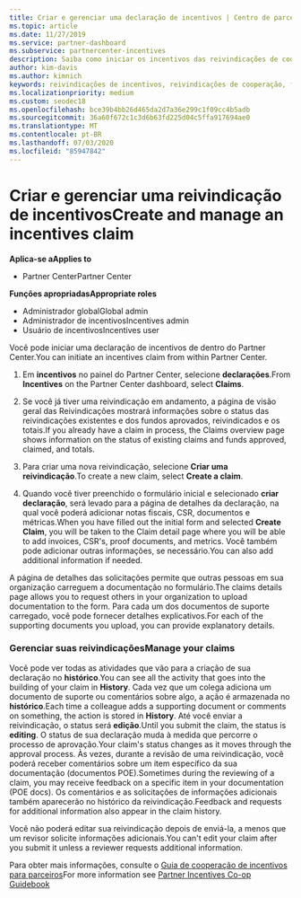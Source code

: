 ```yaml
---
title: Criar e gerenciar uma declaração de incentivos | Centro de parceiros
ms.topic: article
ms.date: 11/27/2019
ms.service: partner-dashboard
ms.subservice: partnercenter-incentives
description: Saiba como iniciar os incentivos das reivindicações de cooperação do Partner Center. Você pode ver todas as atividades da sua reivindicação no Histórico.
author: kim-davis
ms.author: kimnich
keywords: reivindicações de incentivos, reivindicações de cooperação, fundos de cooperação
ms.localizationpriority: medium
ms.custom: seodec18
ms.openlocfilehash: bce39b4bb26d465da2d7a36e299c1f09cc4b5adb
ms.sourcegitcommit: 36a60f672c1c3d6b63fd225d04c5ffa917694ae0
ms.translationtype: MT
ms.contentlocale: pt-BR
ms.lasthandoff: 07/03/2020
ms.locfileid: "85947842"
---
```

# <a name="create-and-manage-an-incentives-claim"></a><span data-ttu-id="77af5-105">Criar e gerenciar uma reivindicação de incentivos</span><span class="sxs-lookup"><span data-stu-id="77af5-105">Create and manage an incentives claim</span></span>

<span data-ttu-id="77af5-106">**Aplica-se a**</span><span class="sxs-lookup"><span data-stu-id="77af5-106">**Applies to**</span></span>
- <span data-ttu-id="77af5-107">Partner Center</span><span class="sxs-lookup"><span data-stu-id="77af5-107">Partner Center</span></span>

<span data-ttu-id="77af5-108">**Funções apropriadas**</span><span class="sxs-lookup"><span data-stu-id="77af5-108">**Appropriate roles**</span></span>

- <span data-ttu-id="77af5-109">Administrador global</span><span class="sxs-lookup"><span data-stu-id="77af5-109">Global admin</span></span>
- <span data-ttu-id="77af5-110">Administrador de incentivos</span><span class="sxs-lookup"><span data-stu-id="77af5-110">Incentives admin</span></span>
- <span data-ttu-id="77af5-111">Usuário de incentivos</span><span class="sxs-lookup"><span data-stu-id="77af5-111">Incentives user</span></span>

<span data-ttu-id="77af5-112">Você pode iniciar uma declaração de incentivos de dentro do Partner Center.</span><span class="sxs-lookup"><span data-stu-id="77af5-112">You can initiate an incentives claim from within Partner Center.</span></span> 

1. <span data-ttu-id="77af5-113">Em **incentivos** no painel do Partner Center, selecione **declarações**.</span><span class="sxs-lookup"><span data-stu-id="77af5-113">From **Incentives** on the Partner Center dashboard, select **Claims**.</span></span>

2.  <span data-ttu-id="77af5-114">Se você já tiver uma reivindicação em andamento, a página de visão geral das Reivindicações mostrará informações sobre o status das reivindicações existentes e dos fundos aprovados, reivindicados e os totais.</span><span class="sxs-lookup"><span data-stu-id="77af5-114">If you already have a claim in process, the Claims overview page shows information on the status of existing claims and funds approved, claimed, and totals.</span></span>

3.  <span data-ttu-id="77af5-115">Para criar uma nova reivindicação, selecione **Criar uma reivindicação**.</span><span class="sxs-lookup"><span data-stu-id="77af5-115">To create a new claim, select **Create a claim**.</span></span>

4.  <span data-ttu-id="77af5-116">Quando você tiver preenchido o formulário inicial e selecionado **criar declaração**, será levado para a página de detalhes da declaração, na qual você poderá adicionar notas fiscais, CSR, documentos e métricas.</span><span class="sxs-lookup"><span data-stu-id="77af5-116">When you have filled out the initial form and selected **Create Claim**, you will be taken to the Claim detail page where you will be able to add invoices, CSR's, proof documents, and metrics.</span></span> <span data-ttu-id="77af5-117">Você também pode adicionar outras informações, se necessário.</span><span class="sxs-lookup"><span data-stu-id="77af5-117">You can also add additional information if needed.</span></span>

<span data-ttu-id="77af5-118">A página de detalhes das solicitações permite que outras pessoas em sua organização carreguem a documentação no formulário.</span><span class="sxs-lookup"><span data-stu-id="77af5-118">The claims details page allows you to request others in your organization to upload documentation to the form.</span></span> <span data-ttu-id="77af5-119">Para cada um dos documentos de suporte carregado, você pode fornecer detalhes explicativos.</span><span class="sxs-lookup"><span data-stu-id="77af5-119">For each of the supporting documents you upload, you can provide explanatory details.</span></span> 

### <a name="manage-your-claims"></a><span data-ttu-id="77af5-120">Gerenciar suas reivindicações</span><span class="sxs-lookup"><span data-stu-id="77af5-120">Manage your claims</span></span>

<span data-ttu-id="77af5-121">Você pode ver todas as atividades que vão para a criação de sua declaração no **histórico**.</span><span class="sxs-lookup"><span data-stu-id="77af5-121">You can see all the activity that goes into the building of your claim in **History**.</span></span> <span data-ttu-id="77af5-122">Cada vez que um colega adiciona um documento de suporte ou comentários sobre algo, a ação é armazenada no **histórico**.</span><span class="sxs-lookup"><span data-stu-id="77af5-122">Each time a colleague adds a supporting document or comments on something, the action is stored in **History**.</span></span> <span data-ttu-id="77af5-123">Até você enviar a reivindicação, o status será **edição**.</span><span class="sxs-lookup"><span data-stu-id="77af5-123">Until you submit the claim, the status is **editing**.</span></span> <span data-ttu-id="77af5-124">O status de sua declaração muda à medida que percorre o processo de aprovação.</span><span class="sxs-lookup"><span data-stu-id="77af5-124">Your claim's status changes as it moves through the approval process.</span></span> <span data-ttu-id="77af5-125">Às vezes, durante a revisão de uma reivindicação, você poderá receber comentários sobre um item específico da sua documentação (documentos POE).</span><span class="sxs-lookup"><span data-stu-id="77af5-125">Sometimes during the reviewing of a claim, you may receive feedback on a specific item in your documentation (POE docs).</span></span> <span data-ttu-id="77af5-126">Os comentários e as solicitações de informações adicionais também aparecerão no histórico da reivindicação.</span><span class="sxs-lookup"><span data-stu-id="77af5-126">Feedback and requests for additional information also appear in the claim history.</span></span> 

<span data-ttu-id="77af5-127">Você não poderá editar sua reivindicação depois de enviá-la, a menos que um revisor solicite informações adicionais.</span><span class="sxs-lookup"><span data-stu-id="77af5-127">You can't edit your claim after you submit it unless a reviewer requests additional information.</span></span>

<span data-ttu-id="77af5-128">Para obter mais informações, consulte o [Guia de cooperação de incentivos para parceiros](https://assets.microsoft.com/coop-guidebook.pdf)</span><span class="sxs-lookup"><span data-stu-id="77af5-128">For more information see [Partner Incentives Co-op Guidebook](https://assets.microsoft.com/coop-guidebook.pdf)</span></span>
